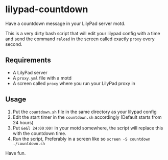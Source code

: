# lilypad-countdown

Have a countdown message in your LilyPad server motd.

This is a very dirty bash script that will edit your lilypad config with a time and send the command `reload` in the screen called exactly `proxy` every second.

## Requirements

* A LilyPad server
* A `proxy.yml` file with a motd 
* A screen called `proxy` where you run your LilyPad proxy in

## Usage

1. Put the `countdown.sh` file in the same directory as your lilypad config
2. Edit the start timer in the `countdown.sh` accordingly (Default starts from 24 hours)
3. Put `&e&l 24:00:00!` in your motd somewhere, the script will replace this with the countdown time.
4. Run the script, Preferably in a screen like so `screen -S countdown ./countdown.sh`

Have fun.
